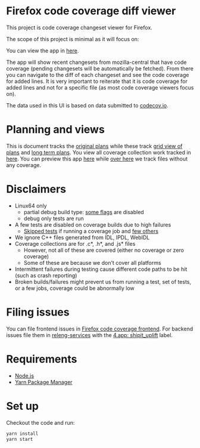 # Firefox code coverage diff viewer
This project is code coverage changeset viewer for Firefox.

The scope of this project is minimal as it will focus on:

You can view the app in [here](https://firefox-code-coverage.herokuapp.com).

The app will show recent changesets from mozilla-central that have code coverage (pending changesets will be automatically be fetched).
From there you can navigate to the diff of each changeset
and see the code coverage for added lines. It is very important to reiterate that it is code coverage for added lines and not for a specific file (as most code coverage viewers focus on).

The data used in this UI is based on data submitted to
[codecov.io](https://codecov.io/gh/marco-c/gecko-dev/commits).

# Planning and views
This is document tracks the
[original plans](https://docs.google.com/document/d/1dOWi18qrudwaOThNAYoCMS3e9LzhxGUiMLLrQ_WVR9w/edit#heading=h.rj6a3f39527l) while these track
[grid view of plans](https://docs.google.com/spreadsheets/d/1fDJH081xukK1QSZTsT63MqFFAqH0WgnO1Y5NjkwAVck/edit#gid=0) and
[long term plans](https://docs.google.com/document/d/1VMhwtoMJmYFbWQ5EF-O6ZJq6_0LprAPd94sFgSh5lJQ/edit#heading=h.p59ulsfjj6x2).
You view all coverage collection work tracked in
[here](https://bugzilla.mozilla.org/showdependencytree.cgi?id=1278393&hide_resolved=1).
You can preview this app
[here](https://firefox-code-coverage.herokuapp.com/)
while
[over here](https://marco-c.github.io/code-coverage-reports/)
we track files without any coverage.

# Disclaimers

- Linux64 only
  - partial debug build type: [some flags](http://searchfox.org/mozilla-central/source/browser/config/mozconfigs/linux64/code-coverage) are disabled
  - debug only tests are run
- A few tests are disabled on coverage builds due to high failures
  - [Skipped tests](http://searchfox.org/mozilla-central/search?q=skip-if+%3D+.*cov.*&case=false&regexp=true&path=*.ini) if running a coverage job and [few others](http://searchfox.org/mozilla-central/search?q=ccov.*%5C%5B&case=false&regexp=true&path=taskcluster%2Fci%2F*%2F*.yml)
- We ignore C++ files generated from IDL, IPDL, WebIDL
- Coverage collections are for .c*, .h*, and .js* files
  - However, not all of these are covered (either no coverage or zero coverage)
  - Some of these are because we don't cover all platforms
- Intermittent failures during testing cause different code paths to be hit (such as crash reporting)
- Broken builds/failures might prevent us from running a test, set of tests, or a few jobs, coverage could be abnormally low

# Filing issues
You can file frontend issues in [Firefox code coverage frontend](https://github.com/armenzg/firefox-code-coverage-frontend).
For backend issues file them in [releng-services](https://github.com/mozilla-releng/services) with the
[4.app: shipit_uplift](https://github.com/mozilla-releng/services/issues?q=is%3Aissue+is%3Aopen+label%3A%224.app%3A+shipit_code_coverage%22) label.

# Requirements

* [Node.js](https://nodejs.org)
* [Yarn Package Manager](https://yarnpkg.com/en/docs/install)

# Set up
Checkout the code and run:

```bash
yarn install
yarn start
```
